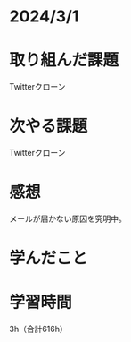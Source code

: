 # 2024/3/1
# 取り組んだ課題
Twitterクローン

# 次やる課題
Twitterクローン

# 感想
メールが届かない原因を究明中。

# 学んだこと

# 学習時間
3h（合計616h）
